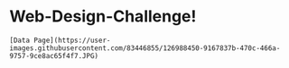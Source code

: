 # Web-Design-Challenge!
```
[Data Page](https://user-images.githubusercontent.com/83446855/126988450-9167837b-470c-466a-9757-9ce8ac65f4f7.JPG)
```
